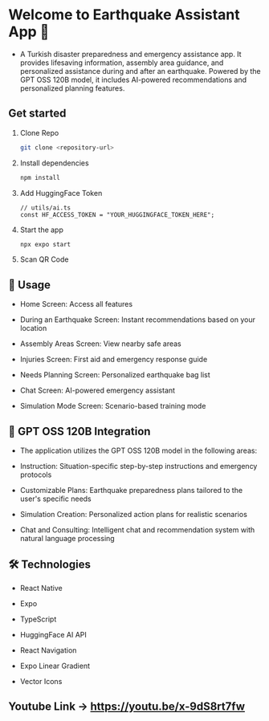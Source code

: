 # Welcome to Earthquake Assistant App 👋
- A Turkish disaster preparedness and emergency assistance app. It provides lifesaving information, assembly area guidance, and personalized assistance during and after an earthquake. Powered by the GPT OSS 120B model, it includes AI-powered recommendations and personalized planning features.

## Get started
1. Clone Repo
   ```bash
   git clone <repository-url>
   ```

2. Install dependencies

   ```bash
   npm install
   ```
3. Add HuggingFace Token
   ```
   // utils/ai.ts
   const HF_ACCESS_TOKEN = "YOUR_HUGGINGFACE_TOKEN_HERE";
   ```
4. Start the app

   ```bash
   npx expo start
   ```
5. Scan QR Code


## 📱 Usage
- Home Screen: Access all features

- During an Earthquake Screen: Instant recommendations based on your location

- Assembly Areas Screen: View nearby safe areas

- Injuries Screen: First aid and emergency response guide

- Needs Planning Screen: Personalized earthquake bag list

- Chat Screen: AI-powered emergency assistant

- Simulation Mode Screen: Scenario-based training mode

## 🧠 GPT OSS 120B Integration
- The application utilizes the GPT OSS 120B model in the following areas:

- Instruction: Situation-specific step-by-step instructions and emergency protocols

- Customizable Plans: Earthquake preparedness plans tailored to the user's specific needs

- Simulation Creation: Personalized action plans for realistic scenarios

- Chat and Consulting: Intelligent chat and recommendation system with natural language processing

## 🛠 Technologies
- React Native

- Expo

- TypeScript

- HuggingFace AI API

- React Navigation

- Expo Linear Gradient

- Vector Icons

## Youtube Link -> https://youtu.be/x-9dS8rt7fw

